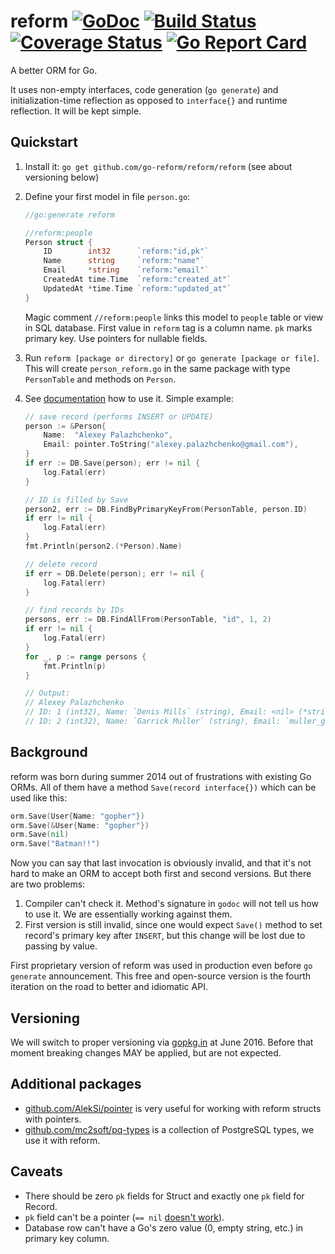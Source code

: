 # reform [![GoDoc](https://godoc.org/github.com/go-reform/reform?status.svg)](https://godoc.org/github.com/go-reform/reform) [![Build Status](https://travis-ci.org/go-reform/reform.svg?branch=master)](https://travis-ci.org/go-reform/reform) [![Coverage Status](https://coveralls.io/repos/github/go-reform/reform/badge.svg?branch=master)](https://coveralls.io/github/go-reform/reform?branch=master) [![Go Report Card](https://goreportcard.com/badge/github.com/go-reform/reform)](https://goreportcard.com/report/github.com/go-reform/reform)

A better ORM for Go.

It uses non-empty interfaces, code generation (`go generate`) and initialization-time reflection
as opposed to `interface{}` and runtime reflection. It will be kept simple.

## Quickstart

1. Install it: `go get github.com/go-reform/reform/reform` (see about versioning below)
2. Define your first model in file `person.go`:

    ```go
    //go:generate reform

    //reform:people
	Person struct {
		ID        int32      `reform:"id,pk"`
		Name      string     `reform:"name"`
		Email     *string    `reform:"email"`
		CreatedAt time.Time  `reform:"created_at"`
		UpdatedAt *time.Time `reform:"updated_at"`
	}
    ```

    Magic comment `//reform:people` links this model to `people` table or view in SQL database.
    First value in `reform` tag is a column name. `pk` marks primary key.
    Use pointers for nullable fields.

3. Run `reform [package or directory]` or `go generate [package or file]`. This will create `person_reform.go`
   in the same package with type `PersonTable` and methods on `Person`.
4. See [documentation](https://godoc.org/github.com/go-reform/reform) how to use it. Simple example:

    ```go
	// save record (performs INSERT or UPDATE)
	person := &Person{
		Name:  "Alexey Palazhchenko",
		Email: pointer.ToString("alexey.palazhchenko@gmail.com"),
	}
	if err := DB.Save(person); err != nil {
		log.Fatal(err)
	}

	// ID is filled by Save
	person2, err := DB.FindByPrimaryKeyFrom(PersonTable, person.ID)
	if err != nil {
		log.Fatal(err)
	}
	fmt.Println(person2.(*Person).Name)

	// delete record
	if err = DB.Delete(person); err != nil {
		log.Fatal(err)
	}

	// find records by IDs
	persons, err := DB.FindAllFrom(PersonTable, "id", 1, 2)
	if err != nil {
		log.Fatal(err)
	}
	for _, p := range persons {
		fmt.Println(p)
	}

	// Output:
	// Alexey Palazhchenko
	// ID: 1 (int32), Name: `Denis Mills` (string), Email: <nil> (*string), CreatedAt: 2009-11-10 23:00:00 +0000 UTC (time.Time), UpdatedAt: <nil> (*time.Time)
	// ID: 2 (int32), Name: `Garrick Muller` (string), Email: `muller_garrick@example.com` (*string), CreatedAt: 2009-12-12 12:34:56 +0000 UTC (time.Time), UpdatedAt: <nil> (*time.Time)
    ```

## Background

reform was born during summer 2014 out of frustrations with existing Go ORMs. All of them have a method
`Save(record interface{})` which can be used like this:

```go
orm.Save(User{Name: "gopher"})
orm.Save(&User{Name: "gopher"})
orm.Save(nil)
orm.Save("Batman!!")
```

Now you can say that last invocation is obviously invalid, and that it's not hard to make an ORM to accept both
first and second versions. But there are two problems:

1. Compiler can't check it. Method's signature in `godoc` will not tell us how to use it. We are essentially working against them.
2. First version is still invalid, since one would expect `Save()` method to set record's primary key after `INSERT`,
   but this change will be lost due to passing by value.

First proprietary version of reform was used in production even before `go generate` announcement.
This free and open-source version is the fourth iteration on the road to better and idiomatic API.


## Versioning

We will switch to proper versioning via [gopkg.in](http://gopkg.in) at June 2016. Before that moment breaking changes MAY
be applied, but are not expected.


## Additional packages

* [github.com/AlekSi/pointer](https://github.com/AlekSi/pointer) is very useful for working with reform structs with pointers.
* [github.com/mc2soft/pq-types](https://github.com/mc2soft/pq-types) is a collection of PostgreSQL types, we use it with reform.


## Caveats

* There should be zero `pk` fields for Struct and exactly one `pk` field for Record.
* `pk` field can't be a pointer (`== nil` [doesn't work](https://golang.org/doc/faq#nil_error)).
* Database row can't have a Go's zero value (0, empty string, etc.) in primary key column.
